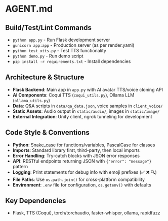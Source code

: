 # AGENT.md

## Build/Test/Lint Commands
- `python app.py` - Run Flask development server
- `gunicorn app:app` - Production server (as per render.yaml)
- `python test_xtts.py` - Test TTS functionality
- `python demo.py` - Run demo script
- `pip install -r requirements.txt` - Install dependencies

## Architecture & Structure
- **Flask Backend**: Main app in `app.py` with AI avatar TTS/voice cloning API
- **AI Components**: Coqui TTS (`coqui_utils.py`), Ollama LLM (`ollama_utils.py`) 
- **Data**: Q&A scripts in `data/qa_data.json`, voice samples in `client_voice/`
- **Static Assets**: Audio output in `static/audio/`, images in `static/image/`
- **External Integration**: Unity client, ngrok tunneling for development

## Code Style & Conventions
- **Python**: Snake_case for functions/variables, PascalCase for classes
- **Imports**: Standard library first, third-party, then local imports
- **Error Handling**: Try-catch blocks with JSON error responses
- **API**: RESTful endpoints returning JSON with `{"error": "message"}` pattern
- **Logging**: Print statements for debug info with emoji prefixes (✅ ❌ 🔍)
- **File Paths**: Use `os.path.join()` for cross-platform compatibility
- **Environment**: `.env` file for configuration, `os.getenv()` with defaults

## Key Dependencies
- Flask, TTS (Coqui), torch/torchaudio, faster-whisper, ollama, rapidfuzz
